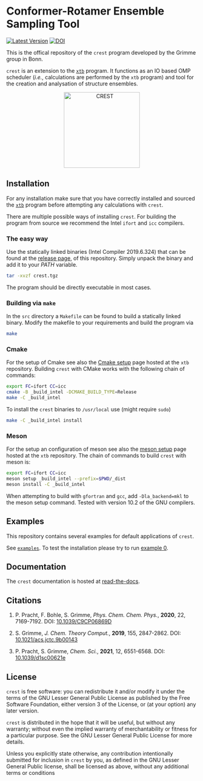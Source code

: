 # Conformer-Rotamer Ensemble Sampling Tool

[![Latest Version](https://img.shields.io/github/v/release/grimme-lab/crest)](https://github.com/grimme-lab/crest/releases/latest)
[![DOI](https://img.shields.io/badge/DOI-10.1039%2Fc9cp06869d%20-blue)](http://dx.doi.org/10.1039/c9cp06869d)

This is the offical repository of the `crest` program developed by the Grimme group in Bonn.

`crest` is an extension to the [`xtb`](https://github.com/grimme-lab/xtb) program.
It functions as an IO based OMP scheduler (*i.e.*, calculations are
performed by the `xtb` program) and tool for the creation and analysation of
structure ensembles.

<div align="center">
<img src="./assets/crest.png" alt="CREST" width="200">
</div>

## Installation

For any installation make sure that you have correctly installed and sourced the [`xtb`](https://github.com/grimme-lab/xtb) program before attempting any calculations with `crest`.

There are multiple possible ways of installing `crest`. 
For building the program from source we recommend the Intel `ifort` and `icc` compilers.


### The easy way

Use the statically linked binaries (Intel Compiler 2019.6.324)
that can be found at the [release page](https://github.com/grimme-lab/crest/releases),
of this repository.
Simply unpack the binary and add it to your *PATH* variable.
```bash
tar -xvzf crest.tgz
```
The program should be directly executable in most cases.

### Building via `make`

In the `src` directory a `Makefile` can be found to build a statically linked binary. Modify the makefile to your requirements and build the program via
```bash
make
```

### Cmake

For the setup of Cmake see also the [Cmake setup](https://github.com/grimme-lab/xtb/blob/master/cmake/README.adoc) page hosted at the `xtb` repository.
Building `crest` with CMake works with the following chain of commands:

```bash
export FC=ifort CC=icc
cmake -B _build_intel -DCMAKE_BUILD_TYPE=Release
make -C _build_intel
```

To install the `crest` binaries to `/usr/local` use (might require `sudo`)

```bash
make -C _build_intel install
```

### Meson

For the setup an configuration of meson see also the [meson setup](https://github.com/grimme-lab/xtb/blob/master/meson/README.adoc) page hosted at the `xtb` repository.
The chain of commands to build `crest` with meson is:

```bash
export FC=ifort CC=icc
meson setup _build_intel --prefix=$PWD/_dist
meson install -C _build_intel
```

When attempting to build with `gfortran` and `gcc`, add `-Dla_backend=mkl` to the meson setup command. Tested with version 10.2 of the GNU compilers.

## Examples

This repository contains several examples for default applications of `crest`.

See [`examples`](examples). To test the installation please try to run [example 0](examples/expl-0).

## Documentation

The `crest` documentation is hosted at [read-the-docs](https://xtb-docs.readthedocs.io/en/latest/crest.html).

## Citations

1. P. Pracht, F. Bohle, S. Grimme, *Phys. Chem. Chem. Phys.*, **2020**, 22, 7169-7192.
  DOI: [10.1039/C9CP06869D](https://dx.doi.org/10.1039/C9CP06869D)

2. S. Grimme, *J. Chem. Theory Comput.*, **2019**, 155, 2847-2862.
  DOI: [10.1021/acs.jctc.9b00143](https://dx.doi.org/10.1021/acs.jctc.9b00143)

3. P. Pracht, S. Grimme, *Chem. Sci.*, **2021**, 12, 6551-6568.
  DOI: [10.1039/d1sc00621e](https://dx.doi.org/10.1039/d1sc00621e)

## License

`crest` is free software: you can redistribute it and/or modify it under the terms of the GNU Lesser General Public License as published by the Free Software Foundation, either version 3 of the License, or (at your option) any later version.

`crest` is distributed in the hope that it will be useful, but without any warranty; without even the implied warranty of merchantability or fitness for a particular purpose. See the GNU Lesser General Public License for more details.

Unless you explicitly state otherwise, any contribution intentionally submitted for inclusion in `crest` by you, as defined in the GNU Lesser General Public license, shall be licensed as above, without any additional terms or conditions
